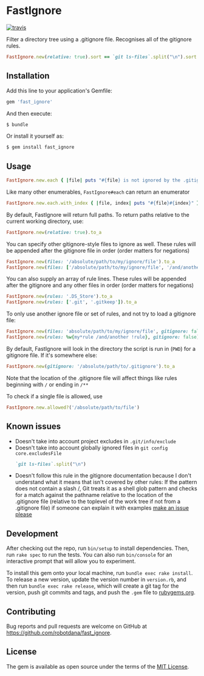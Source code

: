 # FastIgnore

[![travis](https://travis-ci.org/robotdana/fast_ignore.svg?branch=master)](https://travis-ci.org/robotdana/fast_ignore)

Filter a directory tree using a .gitignore file. Recognises all of the gitignore rules.
```ruby
FastIgnore.new(relative: true).sort == `git ls-files`.split("\n").sort
```

## Installation

Add this line to your application's Gemfile:

```ruby
gem 'fast_ignore'
```

And then execute:
```sh
$ bundle
```
Or install it yourself as:
```sh
$ gem install fast_ignore
```

## Usage

```ruby
FastIgnore.new.each { |file| puts "#{file} is not ignored by the .gitignore" }
```

Like many other enumerables, `FastIgnore#each` can return an enumerator

```ruby
FastIgnore.new.each.with_index { |file, index| puts "#{file}#{index}" }
```

By default, FastIgnore will return full paths. To return paths relative to the current working directory, use:

```ruby
FastIgnore.new(relative: true).to_a
```

You can specify other gitignore-style files to ignore as well. These rules will be appended after the gitignore file in order (order matters for negations)
```ruby
FastIgnore.new(files: '/absolute/path/to/my/ignore/file').to_a
FastIgnore.new(files: ['/absolute/path/to/my/ignore/file', '/and/another']).to_a
```
You can also supply an array of rule lines. These rules will be appended after the gitignore and any other files in order (order matters for negations)
```ruby
FastIgnore.new(rules: '.DS_Store').to_a
FastIgnore.new(rules: ['.git', '.gitkeep']).to_a
```

To only use another ignore file or set of rules, and not try to load a gitignore file:
```ruby
FastIgnore.new(files: 'absolute/path/to/my/ignore/file', gitignore: false)
FastIgnore.new(rules: %w{my*rule /and/another !rule}, gitignore: false)
```

By default, FastIgnore will look in the directory the script is run in (`PWD`) for a gitignore file. If it's somewhere else:
```ruby
FastIgnore.new(gitignore: '/absolute/path/to/.gitignore').to_a
```
Note that the location of the .gitignore file will affect things like rules beginning with `/` or ending in `/**`

To check if a single file is allowed, use
```ruby
FastIgnore.new.allowed?('/absolute/path/to/file')
```

## Known issues
- Doesn't take into account project excludes in `.git/info/exclude`
- Doesn't take into account globally ignored files in `git config core.excludesFile`
  ```ruby
  `git ls-files`.split("\n")
  ```
- Doesn't follow this rule in the gitignore documentation because I don't understand what it means that isn't covered by other rules:
  If the pattern does not contain a slash /, Git treats it as a shell glob pattern and checks for a match against the pathname relative to the location of the .gitignore file
  (relative to the toplevel of the work tree if not from a .gitignore file)
  if someone can explain it with examples [make an issue please](https://github.com/robotdana/fast_ignore/issues/new)

## Development

After checking out the repo, run `bin/setup` to install dependencies. Then, run `rake spec` to run the tests. You can also run `bin/console` for an interactive prompt that will allow you to experiment.

To install this gem onto your local machine, run `bundle exec rake install`. To release a new version, update the version number in `version.rb`, and then run `bundle exec rake release`, which will create a git tag for the version, push git commits and tags, and push the `.gem` file to [rubygems.org](https://rubygems.org).

## Contributing

Bug reports and pull requests are welcome on GitHub at https://github.com/robotdana/fast_ignore.

## License

The gem is available as open source under the terms of the [MIT License](https://opensource.org/licenses/MIT).

